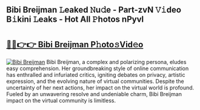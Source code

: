 ## Bibi Breijman 𝙻eaked 𝙽u𝚍e - Part-zvN 𝚅𝚒deo B𝚒kini 𝙻eaks - Hot All 𝙿hotos nPyvl

# <h2><a href="http://ld30fr.urlbe.top/?page=Bibi+Breijman">🔗🔗👉👉 Bibi Breijman P𝚑oto𝚜Vid𝚎o</a></h2>

[![Bibi Breijman](https://i.imgur.com/eBuTRDB.gif)](http://ld30fr.urlbe.top/?page=Bibi+Breijman)
Bibi Breijman, a complex and polarizing persona, eludes easy comprehension. Her groundbreaking style of online communication has enthralled and infuriated critics, igniting debates on privacy, artistic expression, and the evolving nature of virtual communities. Despite the uncertainty of her next actions, her impact on the virtual world is profound. Fueled by an unwavering resolve and undeniable charm, Bibi Breijman impact on the virtual community is limitless.

